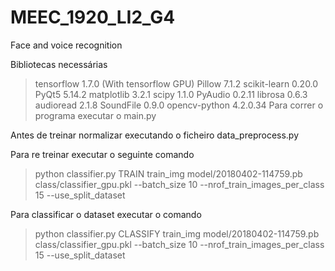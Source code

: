 # MEEC_1920_LI2_G4
Face and voice recognition

Bibliotecas necessárias

>tensorflow 1.7.0 (With tensorflow GPU)
>Pillow 7.1.2
>scikit-learn 0.20.0
>PyQt5 5.14.2
>matplotlib 3.2.1
>scipy 1.1.0
>PyAudio 0.2.11
>librosa 0.6.3
>audioread 2.1.8
>SoundFile 0.9.0
>opencv-python 4.2.0.34
>Para correr o programa executar o main.py

Antes de treinar normalizar executando o ficheiro data_preprocess.py

Para re treinar executar o seguinte comando

> python classifier.py TRAIN train_img model/20180402-114759.pb class/classifier_gpu.pkl --batch_size 10 --nrof_train_images_per_class 15 --use_split_dataset

Para classificar o dataset executar o comando

> python classifier.py CLASSIFY train_img model/20180402-114759.pb class/classifier_gpu.pkl --batch_size 10 --nrof_train_images_per_class 15 --use_split_dataset
